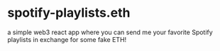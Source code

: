# spotify-playlists.eth
a simple web3 react app where you can send me your favorite Spotify playlists in exchange for some fake ETH! 
